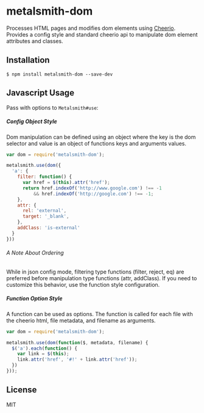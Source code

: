 # metalsmith-dom

Processes HTML pages and modifies dom elements using [Cheerio](https://github.com/cheeriojs/cheerio).  Provides a config style and standard cheerio api to manipulate dom element attributes and classes.

## Installation

    $ npm install metalsmith-dom --save-dev

## Javascript Usage

Pass with options to `Metalsmith#use`:

##### Config Object Style

Dom manipulation can be defined using an object where the key is the dom selector and value is an object of functions keys and arguments values.

```js
var dom = require('metalsmith-dom');

metalsmith.use(dom({
  'a': {
    filter: function() {
      var href = $(this).attr('href');
      return href.indexOf('http://www.google.com') !== -1 
          && href.indexOf('http://google.com') !== -1;
    },
    attr: {
      rel: 'external',
      target: '_blank',
    },
    addClass: 'is-external'
  }
}))
```

###### A Note About Ordering

While in json config mode, filtering type functions (filter, reject, eq) are preferred before manipulation type functions (attr, addClass).  If you need to customize this behavior, use the function style configuration.

##### Function Option Style

A function can be used as options. The function is called for each file with the cheerio html, file metadata, and filename as arguments.

```js
var dom = require('metalsmith-dom');

metalsmith.use(dom(function($, metadata, filename) {
  $('a').each(function() {
    var link = $(this);
    link.attr('href', '#!' + link.attr('href'));
  })
}));
```

## License

MIT
